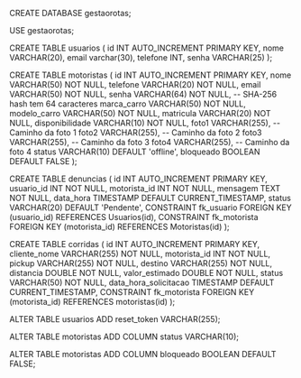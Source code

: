  CREATE DATABASE gestaorotas;

USE gestaorotas;

CREATE TABLE usuarios (
    id INT AUTO_INCREMENT PRIMARY KEY,
    nome VARCHAR(20),
    email varchar(30),
    telefone INT,
    senha VARCHAR(25)
);


CREATE TABLE motoristas (
    id INT AUTO_INCREMENT PRIMARY KEY,
    nome VARCHAR(50) NOT NULL,
    telefone VARCHAR(20) NOT NULL,
    email VARCHAR(50) NOT NULL,
    senha VARCHAR(64) NOT NULL,  -- SHA-256 hash tem 64 caracteres
    marca_carro VARCHAR(50) NOT NULL,
    modelo_carro VARCHAR(50) NOT NULL,
    matricula VARCHAR(20) NOT NULL,
    disponibilidade VARCHAR(10) NOT NULL,
    foto1 VARCHAR(255),  -- Caminho da foto 1
    foto2 VARCHAR(255),  -- Caminho da foto 2
    foto3 VARCHAR(255),  -- Caminho da foto 3
    foto4 VARCHAR(255),  -- Caminho da foto 4
    status VARCHAR(10) DEFAULT 'offline',
    bloqueado BOOLEAN DEFAULT FALSE
);

CREATE TABLE denuncias (
    id INT AUTO_INCREMENT PRIMARY KEY,
    usuario_id INT NOT NULL,
    motorista_id INT NOT NULL,
    mensagem TEXT NOT NULL,
    data_hora TIMESTAMP DEFAULT CURRENT_TIMESTAMP,
    status VARCHAR(20) DEFAULT 'Pendente',
    CONSTRAINT fk_usuario FOREIGN KEY (usuario_id) REFERENCES Usuarios(id),
    CONSTRAINT fk_motorista FOREIGN KEY (motorista_id) REFERENCES Motoristas(id)
);

CREATE TABLE corridas (
    id INT AUTO_INCREMENT PRIMARY KEY,
    cliente_nome VARCHAR(255) NOT NULL,
    motorista_id INT NOT NULL,
    pickup VARCHAR(255) NOT NULL,
    destino VARCHAR(255) NOT NULL,
    distancia DOUBLE NOT NULL,
    valor_estimado DOUBLE NOT NULL,
    status VARCHAR(50) NOT NULL,
    data_hora_solicitacao TIMESTAMP DEFAULT CURRENT_TIMESTAMP,
    CONSTRAINT fk_motorista FOREIGN KEY (motorista_id) REFERENCES motoristas(id)
);



ALTER TABLE usuarios ADD reset_token VARCHAR(255);

ALTER TABLE motoristas ADD COLUMN status VARCHAR(10);

ALTER TABLE motoristas ADD COLUMN bloqueado BOOLEAN DEFAULT FALSE;
